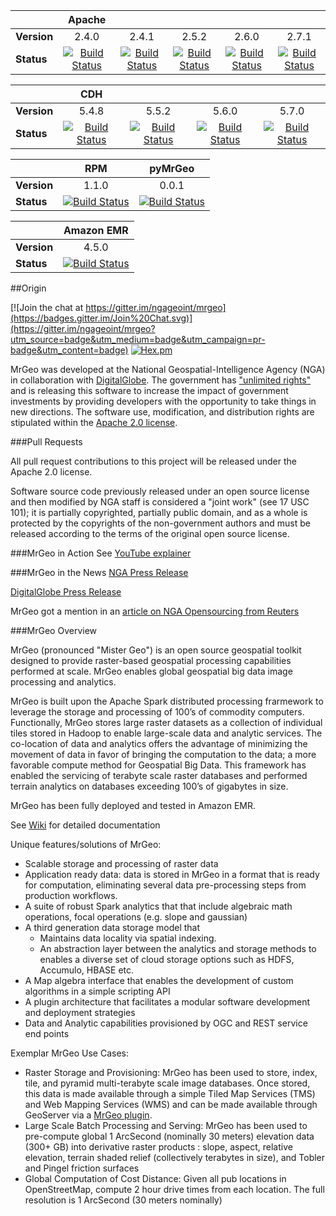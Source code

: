 ||Apache|||||
|:---|:---:|:---:|:---:|:---:|:---:|
|**Version**|2.4.0|2.4.1|2.5.2|2.6.0|2.7.1|
|**Status**|[![Build Status](http://jenkins.dgis-dev.com:8080/buildStatus/icon?job=mrgeo-opensource-apache240)](http://jenkins.dgis-dev.com:8080/job/mrgeo-opensource-apache240)|[![Build Status](http://jenkins.dgis-dev.com:8080/buildStatus/icon?job=mrgeo-opensource-apache241)](http://jenkins.dgis-dev.com:8080/job/mrgeo-opensource-apache241)|[![Build Status](http://jenkins.dgis-dev.com:8080/buildStatus/icon?job=mrgeo-opensource-apache252)](http://jenkins.dgis-dev.com:8080/job/mrgeo-opensource-apache252)|[![Build Status](http://jenkins.dgis-dev.com:8080/buildStatus/icon?job=mrgeo-opensource-apache260)](http://jenkins.dgis-dev.com:8080/job/mrgeo-opensource-apache260)|[![Build Status](http://jenkins.dgis-dev.com:8080/buildStatus/icon?job=mrgeo-opensource-apache271)](http://jenkins.dgis-dev.com:8080/job/mrgeo-opensource-apache271)

||CDH||||
|:---|:---:|:---:|:---:|:---:|
|**Version**|5.4.8|5.5.2|5.6.0|5.7.0|
|**Status**|[![Build Status](http://jenkins.dgis-dev.com:8080/buildStatus/icon?job=mrgeo-opensource-cdh5.4.8-yarn)](http://jenkins.dgis-dev.com:8080/job/mrgeo-opensource-cdh5.4.8-yarn)|[![Build Status](http://jenkins.dgis-dev.com:8080/buildStatus/icon?job=mrgeo-opensource-cdh5.5.2-yarn)](http://jenkins.dgis-dev.com:8080/job/mrgeo-opensource-cdh5.5.2-yarn)|[![Build Status](http://jenkins.dgis-dev.com:8080/buildStatus/icon?job=mrgeo-opensource-cdh5.6.0-yarn)](http://jenkins.dgis-dev.com:8080/job/mrgeo-opensource-cdh5.6.0-yarn)|[![Build Status](http://jenkins.dgis-dev.com:8080/buildStatus/icon?job=mrgeo-opensource-cdh5.7.0-yarn)](http://jenkins.dgis-dev.com:8080/job/mrgeo-opensource-cdh5.7.0-yarn)

||RPM|pyMrGeo|
|:---|:---:|:---:|
|**Version**|1.1.0|0.0.1|
|**Status**|[![Build Status](http://jenkins.dgis-dev.com:8080/buildStatus/icon?job=mrgeo-opensource-aws-rpm)](http://jenkins.dgis-dev.com:8080/job/mrgeo-opensource-aws-rpm)|[![Build Status](http://jenkins.dgis-dev.com:8080/buildStatus/icon?job=pymrgeo-build)](http://jenkins.dgis-dev.com:8080/job/pymrgeo-build)

||Amazon EMR|
|:---|:---:|
|**Version**|4.5.0|
|**Status**|[![Build Status](http://jenkins.dgis-dev.com:8080/buildStatus/icon?job=mrgeo-opensource-aws)](http://jenkins.dgis-dev.com:8080/job/mrgeo-opensource-aws)

##Origin

[![Join the chat at https://gitter.im/ngageoint/mrgeo](https://badges.gitter.im/Join%20Chat.svg)](https://gitter.im/ngageoint/mrgeo?utm_source=badge&utm_medium=badge&utm_campaign=pr-badge&utm_content=badge)
[![Hex.pm](https://img.shields.io/hexpm/l/plug.svg?maxAge=2592000)](http://www.apache.org/licenses/LICENSE-2.0.html)


MrGeo was developed at the National Geospatial-Intelligence Agency (NGA) in collaboration with [DigitalGlobe](https://www.digitalglobe.com/). The government has ["unlimited rights"](https://github.com/ngageoint/mrgeo/blob/master/NOTICE) and is releasing this software to increase the impact of government investments by providing developers with the opportunity to take things in new directions. The software use, modification, and distribution rights are stipulated within the [Apache 2.0 license](http://www.apache.org/licenses/LICENSE-2.0.html).

###Pull Requests

All pull request contributions to this project will be released under the Apache 2.0 license. 

Software source code previously released under an open source license and then modified by NGA staff is considered a "joint work" (see 17 USC 101); it is partially copyrighted, partially public domain, and as a whole is protected by the copyrights of the non-government authors and must be released according to the terms of the original open source license.

###MrGeo in Action
See [YouTube explainer](http://youtu.be/Z3fPTTtZ60I?list=FLBRaZ-IsIB44ikg-9n1RKtw)

###MrGeo in the News
[NGA Press Release](https://www1.nga.mil/MediaRoom/PressReleases/Pages/2015-02.aspx)

[DigitalGlobe Press Release](http://investor.digitalglobe.com/phoenix.zhtml?c=70788&p=RssLanding&cat=news&id=2007262)

MrGeo got a mention in an [article on NGA Opensourcing from Reuters](http://www.reuters.com/article/2015/05/23/us-usa-military-nga-idUSKBN0O72JE20150523)

###MrGeo Overview

MrGeo (pronounced "Mister Geo") is an open source geospatial toolkit designed to provide raster-based geospatial processing capabilities performed at scale. MrGeo enables global geospatial big data image processing and analytics.

MrGeo is built upon the Apache Spark distributed processing frarmework to leverage the storage and processing of 100’s of commodity computers.  Functionally,  MrGeo stores large raster datasets as a collection of individual tiles stored in Hadoop to enable large-scale data and analytic services.  The co-location of data and analytics offers the advantage of minimizing the movement of data in favor of bringing the computation to the data; a more favorable compute method for Geospatial Big Data. This framework has enabled the servicing of terabyte scale raster databases and  performed terrain analytics on databases exceeding 100’s of gigabytes in size.

MrGeo has been fully deployed and tested in Amazon EMR.

See [Wiki](https://github.com/ngageoint/mrgeo/wiki) for detailed documentation

Unique features/solutions of MrGeo:

* Scalable storage and processing of raster data
* Application ready data: data is stored in MrGeo in a format that is ready for computation, eliminating several data pre-processing steps from production workflows.
* A suite of robust Spark analytics that that include algebraic math operations, focal operations (e.g. slope and gaussian)
* A third generation data storage model that 
  * Maintains data locality via  spatial indexing. 
  * An abstraction layer between the analytics and storage methods to enables a diverse set of cloud storage options such as HDFS, Accumulo, HBASE etc.
* A Map algebra interface that enables the development of custom algorithms in a simple scripting API
*	A plugin architecture that facilitates a modular software development and deployment strategies
*	Data and Analytic capabilities provisioned by OGC and REST service end points

Exemplar MrGeo Use Cases:

*	Raster Storage and Provisioning:  MrGeo has been used to store, index, tile, and pyramid multi-terabyte scale image databases.  Once stored, this data is made available through a simple Tiled Map Services (TMS) and Web Mapping Services (WMS) and can be made available through GeoServer via a [MrGeo plugin](https://github.com/ngageoint/mrgeo-geoserver-plugin).
*	Large Scale Batch Processing and Serving:  MrGeo has been used to pre-compute global 1 ArcSecond (nominally 30 meters) elevation data (300+ GB) into derivative raster products : slope, aspect, relative elevation, terrain shaded relief (collectively terabytes in size), and Tobler and Pingel friction surfaces
*	Global Computation of Cost Distance:  Given all pub locations in OpenStreetMap, compute 2 hour drive  times from each location.  The full resolution is  1 ArcSecond (30 meters nominally) 
